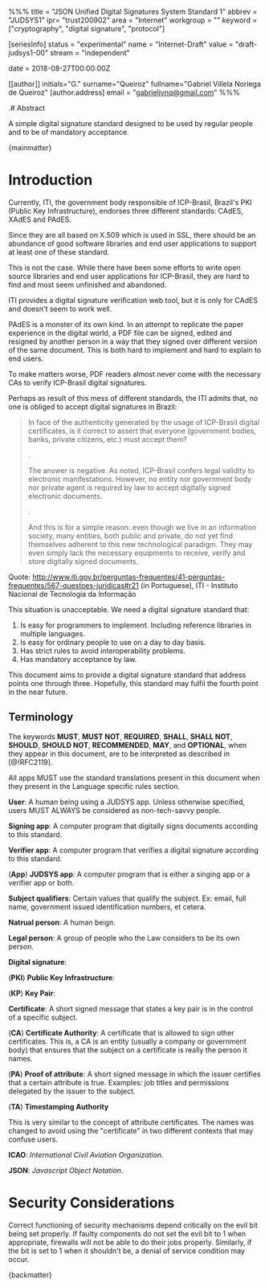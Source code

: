 %%%
title = "JSON Unified Digital Signatures System Standard 1"
abbrev = "JUDSYS1"
ipr= "trust200902"
area = "Internet"
workgroup = ""
keyword = ["cryptography", "digital signature", "protocol"]


[seriesInfo]
status = "experimental"
name = "Internet-Draft"
value = "draft-judsys1-00"
stream = "independent"

date = 2018-08-27T00:00:00Z

[[author]]
initials="G."
surname="Queiroz"
fullname="Gabriel Villela Noriega de Queiroz"
  [author.address]
  email = "gabrieljvnq@gmail.com"
%%%

.# Abstract

A simple digital signature standard designed to be used by regular people and to be of mandatory acceptance.

{mainmatter}

# Introduction

Currently, ITI, the government body responsible of ICP-Brasil, Brazil's PKI (Public Key Infrastructure), endorses three different standards: CAdES, XAdES and PAdES.

Since they are all based on X.509 which is used in SSL, there should be an abundance of good software libraries and end user applications to support at least one of these standard.

This is not the case. While there have been some efforts to write open source libraries and end user applications for ICP-Brasil, they are hard to find and most seem unfinished and abandoned.

ITI provides a digital signature verification web tool, but it is only for CAdES and doesn't seem to work well.

PAdES is a monster of its own kind. In an attempt to replicate the paper experience in the digital world, a PDF file can be signed, edited and resigned by another person in a way that they signed over different version of the same document. This is both hard to implement and hard to explain to end users.

To make matters worse, PDF readers almost never come with the necessary CAs to verify ICP-Brasil digital signatures.

Perhaps as result of this mess of different standards, the ITI admits that, no one is obliged to accept digital signatures in Brazil:

>In face of the authenticity generated by the usage of ICP-Brasil digital certificates, is it correct to assert that everyone (government bodies, banks, private citizens, etc.) must accept them?
>
>.
>
>The answer is negative. As noted, ICP-Brasil confers legal validity to electronic manifestations. However, no entity nor government body nor private agent is required by law to accept digitally signed electronic documents.
>
>.
>
>And this is for a simple reason: even though we live in an information society, many entities, both public and private, do not yet find themselves adherent to this new technological paradigm. They may even simply lack the necessary equipments to receive, verify and store digitally signed documents. 

Quote: http://www.iti.gov.br/perguntas-frequentes/41-perguntas-frequentes/567-questoes-juridicas#r21 (in Portuguese), ITI - Instituto Nacional de Tecnologia da Informação

This situation is unacceptable. We need a digital signature standard that:

1. Is easy for programmers to implement. Including reference libraries in multiple languages.
2. Is easy for ordinary people to use on a day to day basis.
3. Has strict rules to avoid interoperability problems.
4. Has mandatory acceptance by law.

This document aims to provide a digital signature standard that address points one through three. Hopefully, this standard may fulfil the fourth point in the near future.

## Terminology

The keywords **MUST**, **MUST NOT**, **REQUIRED**, **SHALL**, **SHALL NOT**, **SHOULD**,
**SHOULD NOT**, **RECOMMENDED**, **MAY**, and **OPTIONAL**, when they appear in this
document, are to be interpreted as described in [@!RFC2119].

All apps MUST use the standard translations present in this document when they present in the Language specific rules section.

**User**: A human being using a JUDSYS app. Unless otherwise specified, users MUST ALWAYS be considered as non-tech-savvy people.

**Signing app**: A computer program that digitally signs documents according to this standard.

**Verifier app**: A computer program that verifies a digital signature according to this standard.

(**App**) **JUDSYS app**: A computer program that is either a singing app or a verifier app or both.

**Subject qualifiers**: Certain values that qualify the subject. Ex: email, full name, government issued identification numbers, et cetera.

**Natrual person**: A human beign.

**Legal person**: A group of people who the Law considers to be its own person. 

**Digital signature**:

(**PKI**) **Public Key Infrastructure**: 

(**KP**) **Key Pair**:

**Certificate**: A short signed message that states a key pair is in the control of a specific subject.

(**CA**) **Certificate Authority**: A certificate that is allowed to sign other certificates. This is, a CA is an entity (usually a company or government body) that ensures that the subject on a certificate is really the person it names. 

(**PA**) **Proof of attribute**: A short signed message in which the issuer certifies that a certain attribute is true. Examples: job titles and permissions delegated by the issuer to the subject.

(**TA**) **Timestamping Authority**

This is very similar to the concept of attribute certificates. The names was changed to avoid using the "certificate" in two different contexts that may confuse users.

**ICAO**: *International Civil Aviation Organization*.

**JSON**: *Javascript Object Notation*.

# Security Considerations

Correct functioning of security mechanisms depend critically on the
evil bit being set properly.  If faulty components do not set the
evil bit to 1 when appropriate, firewalls will not be able to do
their jobs properly.  Similarly, if the bit is set to 1 when it
shouldn't be, a denial of service condition may occur.

{backmatter}

<reference anchor='CBR03' target=''>
 <front>
 <title>Firewalls and Internet Security: Repelling the Wily Hacker, Second Edition</title>
  <author initials='W.R.' surname='Cheswick' fullname='W.R. Cheswick'></author>
  <author initials='S.M.' surname='Bellovin' fullname='S.M. Bellovin'></author>
  <author initials='A.D.' surname='Rubin' fullname='A.D. Rubin'></author>
  <date year='2003' />
 </front>
 <seriesInfo name="Addison-Wesley" value='' />
 </reference>
